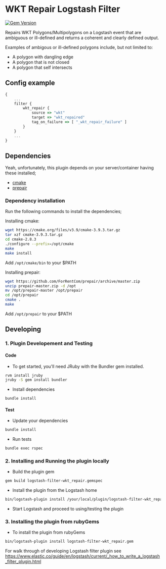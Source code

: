 # WKT Repair Logstash Filter

[![Gem Version](https://badge.fury.io/rb/logstash-filter-wkt_repair.svg)](https://badge.fury.io/rb/logstash-filter-wkt_repair)

Repairs WKT Polygons/Multipolygons on a Logstash event that are ambiguous or ill-defined and returns a coherent and clearly defined output.

Examples of ambigous or ill-defined polygons include, but not limited to:

* A polygon with dangling edge
* A polygon that is not closed
* A polygon that  self intersects

## Config example
```javascript
{
    ...
    filter {
        wkt_repair {
            source => "wkt"
            target => "wkt_repaired"
            tag_on_failure => [ "_wkt_repair_failure" ]
        }
    }
    ...
}
```

## Dependencies

Yeah, unfortunately, this plugin depends on your server/container having these installed;
- [cmake](https://cmake.org/download/)
- [prepair](https://github.com/ForRentCom/prepair)

### Dependency installation
Run the following commands to install the dependencies;

Installing cmake:
```sh
wget https://cmake.org/files/v3.9/cmake-3.9.3.tar.gz
tar xzf cmake-3.9.3.tar.gz
cd cmake-2.8.3
./configure --prefix=/opt/cmake
make
make install
```
Add `/opt/cmake/bin` to your $PATH

Installing prepair:
```sh
wget https://github.com/ForRentCom/prepair/archive/master.zip
unzip prepair-master.zip -d /opt
mv /opt/prepair-master /opt/prepair
cd /opt/prepair
cmake .
make
```
Add `/opt/prepair` to your $PATH

## Developing

### 1. Plugin Developement and Testing

#### Code
- To get started, you'll need JRuby with the Bundler gem installed.
```sh
rvm install jruby
jruby -S gem install bundler
```

- Install dependencies
```sh
bundle install
```

#### Test

- Update your dependencies

```sh
bundle install
```

- Run tests

```sh
bundle exec rspec
```

### 2. Installing and Running the plugin locally

- Build the plugin gem
```sh
gem build logstash-filter-wkt_repair.gemspec
```
- Install the plugin from the Logstash home
```sh
bin/logstash-plugin install /your/local/plugin/logstash-filter-wkt_repair.gem
```
- Start Logstash and proceed to using/testing the plugin

### 3. Installing the plugin from rubyGems
- To install the plugin from rubyGems
```sh
bin/logstash-plugin install logstash-filter-wkt_repair.gem
```

For walk through of developing Logstash filter plugin see https://www.elastic.co/guide/en/logstash/current/_how_to_write_a_logstash_filter_plugin.html
